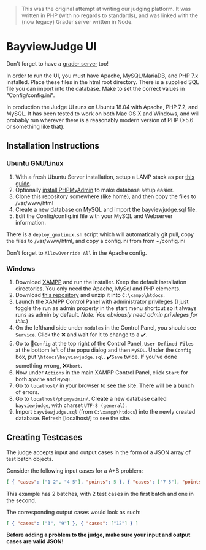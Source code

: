 > This was the original attempt at writing our judging platform. It was written in PHP (with no regards to standards), and was linked with the (now legacy) Grader server written in Node.

# BayviewJudge UI

Don't forget to have a [grader server][1] too!

In order to run the UI, you must have Apache, MySQL/MariaDB, and PHP 7.x installed. Place these files in the html root directory. There is a supplied SQL file you can import into the database. Make to set the correct values in "Config/config.ini".

In production the Judge UI runs on Ubuntu 18.04 with Apache, PHP 7.2, and MySQL. It has been tested to work on both Mac OS X and Windows, and will probably run wherever there is 
a reasonably modern version of PHP (>5.6 or something like that).

## Installation Instructions

### Ubuntu GNU/Linux
1. With a fresh Ubuntu Server installation, setup a LAMP stack as per [this guide][4].
2. Optionally [install PHPMyAdmin][5] to make database setup easier.
3. Clone this repository somewhere (like home), and then copy the files to /var/www/html
4. Create a new database on MySQL and import the bayviewjudge.sql file.
5. Edit the Config/config.ini file with your MySQL and Webserver information.

There is a `deploy_gnulinux.sh` script which will automatically git pull, copy the files to /var/www/html, and copy a config.ini from from ~/config.ini

Don't forget to `AllowOverride All` in the Apache config.

### Windows
1. Download [XAMPP][2] and run the installer. Keep the default installation directories. You only need the Apache, MySql and PHP elements.
2. Download [this repository][3] and unzip it into `C:\xampp\htdocs`.
3. Launch the XAMPP Control Panel with administrator privileges (I just toggle the run as admin property in the start menu shortcut so it always runs as admin by default. *Note: You obviously need admin privileges for this.*)
4. On the lefthand side under `modules` in the Control Panel, you should see `Service`. Click the :x: and wait for it to change to a :heavy_check_mark:.
5. Go to :wrench:`Config` at the top right of the Control Panel, `User Defined Files` at the bottom left of the popu dialog and then `MySQL`. Under the `Config` box, put `\htdocs\bayviewjudge.sql`. :heavy_check_mark:`Save` twice. If you've done something wrong, :x:`Abort`.
6. Now under `Actions` in the main XAMPP Control Panel, click `Start` for both `Apache` and `MySQL`.
7. Go to `localhost/` in your browser to see the site. There will be a bunch of errors.
8. Go to `localhost/phpmyadmin/`. Create a new database called `bayviewjudge`, with charset `UTF-8 (general)`.
9. Import `bayviewjudge.sql` (from `C:\xampp\htdocs`) into the newly created database. Refresh [localhost/] to see the site.

## Creating Testcases

The judge accepts input and output cases in the form of a JSON array of test batch objects.

Consider the following input cases for a A+B problem:
```json
[ { "cases": ["1 2", "4 5"], "points": 5 }, { "cases": ["7 5"], "points": 5 } ]
```
This example has 2 batches, with 2 test cases in the first batch and one in the second.

The corresponding output cases would look as such:
```json
[ { "cases": ["3", "9"] }, { "cases": ["12"] } ]
```

**Before adding a problem to the judge, make sure your input and output cases are valid JSON!**


[1]: https://github.com/BayviewComputerClub/Legacy-BayviewJudge-Grader
[2]: https://www.apachefriends.org/download.html
[3]: https://github.com/BayviewComputerClub/BayviewJudge-UI/archive/master.zip
[4]: https://www.digitalocean.com/community/tutorials/how-to-install-linux-apache-mysql-php-lamp-stack-ubuntu-18-04
[5]: https://www.digitalocean.com/community/tutorials/how-to-install-and-secure-phpmyadmin-on-ubuntu-18-04
